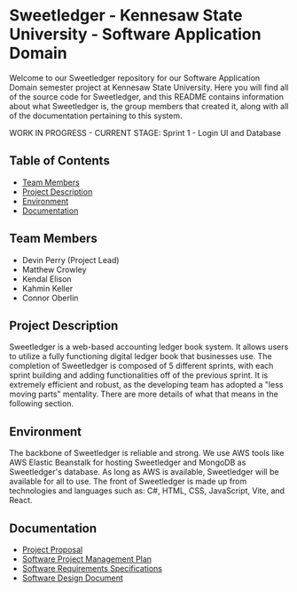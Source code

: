 # Sweetledger - Kennesaw State University - Software Application Domain
Welcome to our Sweetledger repository for our Software Application Domain semester project at Kennesaw State University. Here you will find all of the source code for Sweetledger, and this README contains information about what Sweetledger is, the group members that created it, along with all of the documentation pertaining to this system.

WORK IN PROGRESS - CURRENT STAGE: Sprint 1 - Login UI and Database

## Table of Contents
- [Team Members](#team-members)
- [Project Description](#project-description)
- [Environment](#environment)
- [Documentation](#documentation)

## Team Members 
- Devin Perry (Project Lead)
- Matthew Crowley
- Kendal Elison
- Kahmin Keller
- Connor Oberlin

## Project Description
Sweetledger is a web-based accounting ledger book system. It allows users to utilize a fully functioning digital ledger book that businesses use. The completion of Sweetledger is composed of 5 different sprints, with each sprint building and adding functionalities off of the previous sprint. It is extremely efficient and robust, as the developing team has adopted a "less moving parts" mentality. There are more details of what that means in the following section.

## Environment
The backbone of Sweetledger is reliable and strong. We use AWS tools like AWS Elastic Beanstalk for hosting Sweetledger and MongoDB as Sweetledger's database. As long as AWS is available, Sweetledger will be available for all to use. The front of Sweetledger is made up from technologies and languages such as: C#, HTML, CSS, JavaScript, Vite, and React.

## Documentation
- [Project Proposal](./Documents/Proposalpreparationguidelines1.pdf)
- [Software Project Management Plan](./Documents/SweetledgerSPMP.pdf)
- [Software Requirements Specifications](./Documents/SweetledgerSRS.pdf)
- [Software Design Document](./Documents/Sweetledger-SDD.pdf)
